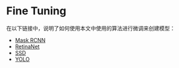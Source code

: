 # Fine Tuning

在以下链接中，说明了如何使用本文中使用的算法进行微调来创建模型：

- [Mask RCNN](fine-tuning/maskrcnn.md)
- [RetinaNet](fine-tuning/retinanet.md)
- [SSD](fine-tuning/ssd.md)
- [YOLO](fine-tuning/yolo.md)
